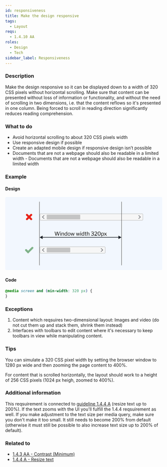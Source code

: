 ```yaml
---
id: responsiveness
title: Make the design responsive
tags:
  - Layout
reqs:
  - 1.4.10 AA
roles:
  - Design
  - Tech
sidebar_label: Responsiveness
---
```


### Description

Make the design responsive so it can be displayed down to a width of 320 CSS pixels without horizontal scrolling. Make sure that content can be presented without loss of information or functionality, and without the need of scrolling in two dimensions, i.e. that the content reflows so it's presented in one column. Being forced to scroll in reading direction significantly reduces reading comprehension.

### What to do

- Avoid horizontal scrolling to about 320 CSS pixels width
- Use responsive design if possible
- Create an adapted mobile design if responsive design isn’t possible
- Documents that are not a webpage should also be readable in a limited width - Documents that are not a webpage should also be readable in a limited width

### Example

#### Design

![Example showing that a scroll bar should not stretch outside the window width](https://github.com/daresaydigital/a11ychecklist/blob/master/static/img/responsiveness.png?raw=true)

#### Code

```css
@media screen and (min-width: 320 px) {
}
```

### Exceptions

1. Content which reqsuires two-dimensional layout: Images and video (do not cut them up and stack them, shrink them instead)
2. Interfaces with toolbars to edit content where it's necessary to keep toolbars in view while manipulating content.

### Tips

You can simulate a 320 CSS pixel width by setting the browser window to 1280 px wide and then zooming the page content to 400%.

For content that is scrolled horizontally, the layout should work to a height of 256 CSS pixels (1024 px heigh, zoomed to 400%).

### Additional information

This reqsuirement is connected to [guideline 1.4.4 A](# "Guidelines for criterion 1.4.4") (resize text up to 200%). If the text zooms with the UI you'll fulfill the 1.4.4 reqsuirement as well. If you make adjustment to the text size per media query, make sure you don't make it too small. It still needs to become 200% from default (otherwise it must still be possible to also increase text size up to 200% of default).

### Related to

- [1.4.3 AA - Contrast (Minimum)](# "Guidelines for criterion 1.4.3")
- [1.4.4 A - Resize text](# "Guidelines for criterion 1.4.4")
